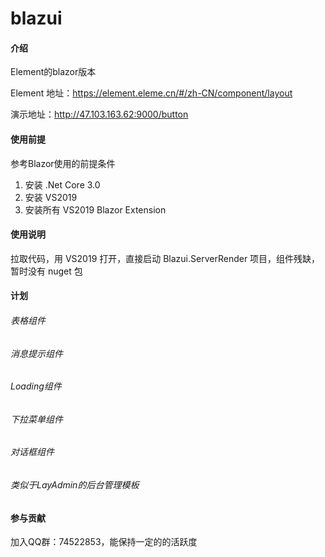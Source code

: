 # blazui

#### 介绍
Element的blazor版本

Element 地址：https://element.eleme.cn/#/zh-CN/component/layout

演示地址：http://47.103.163.62:9000/button

#### 使用前提
参考Blazor使用的前提条件

1. 安装 .Net Core 3.0
2. 安装 VS2019
3. 安装所有 VS2019 Blazor Extension

#### 使用说明

拉取代码，用 VS2019 打开，直接启动 Blazui.ServerRender 项目，组件残缺，暂时没有 nuget 包

#### 计划

###### 表格组件
###### 消息提示组件
###### Loading组件
###### 下拉菜单组件
###### 对话框组件
###### 类似于LayAdmin的后台管理模板

#### 参与贡献

加入QQ群：74522853，能保持一定的的活跃度